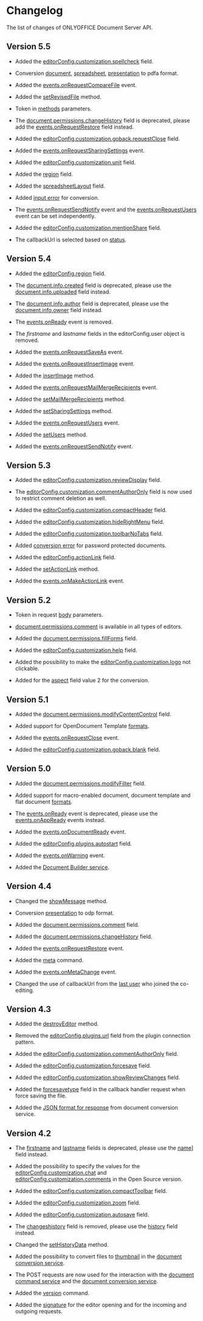 # Changelog

The list of changes of ONLYOFFICE Document Server API.

## Version 5.5

* Added the [editorConfig.customization.spellcheck](/editors/config/editor/customization#spellcheck) field.

* Conversion [document](/editors/conversionapi#text-matrix), [spreadsheet](/editors/conversionapi#spreadsheet-matrix), [presentation](/editors/conversionapi#presentation-matrix) to pdfa format.

* Added the [events.onRequestCompareFile](/editors/config/events#onRequestCompareFile) event.

* Added the [setRevisedFile](/editors/methods#setRevisedFile) method.

* Token in [methods](/editors/signature/browser#methods) parameters.

* The [document.permissions.changeHistory](/editors/config/document/permissions#changeHistory) field is deprecated, please add the [events.onRequestRestore](/editors/config/events#onRequestRestore) field instead.

* Added the [editorConfig.customization.goback.requestClose](/editors/config/editor/customization#goback) field.

* Added the [events.onRequestSharingSettings](/editors/config/events#onRequestSharingSettings) event.

* Added the [editorConfig.customization.unit](/editors/config/editor/customization#unit) field.

* Added the [region](/editors/conversionapi#region) field.

* Added the [spreadsheetLayout](/editors/conversionapi#spreadsheetLayout) field.

* Added [input error](/editors/conversionapi#error) for conversion.

* The [events.onRequestSendNotify](/editors/config/events#onRequestSendNotify) event and the [events.onRequestUsers](/editors/config/events#onRequestUsers) event can be set independently.

* Added the [editorConfig.customization.mentionShare](/editors/config/editor/customization#mentionShare) field.

* The callbackUrl is selected based on [status](/editors/callback#used-callbackUrl).

## Version 5.4

* Added the [editorConfig.region](/editors/config/editor#region) field.

* The [document.info.created](/editors/config/document/info#created) field is deprecated, please use the [document.info.uploaded](/editors/config/document/info#uploaded) field instead.

* The [document.info.author](/editors/config/document/info#author) field is deprecated, please use the [document.info.owner](/editors/config/document/info#owner) field instead.

* The [events.onReady](/editors/config/events#onReady) event is removed.

* The *firstname* and *lastname* fields in the [](/editors/config/editor#user) editorConfig.user</a> object is removed.

* Added the [events.onRequestSaveAs](/editors/config/events#onRequestSaveAs) event.

* Added the [events.onRequestInsertImage](/editors/config/events#onRequestInsertImage) event.

* Added the [insertImage](/editors/methods#insertImage) method.

* Added the [events.onRequestMailMergeRecipients](/editors/config/events#onRequestMailMergeRecipients) event.

* Added the [setMailMergeRecipients](/editors/methods#setMailMergeRecipients) method.

* Added the [setSharingSettings](editors/methods#setSharingSettings) method.

* Added the [events.onRequestUsers](/editors/config/events#onRequestUsers) event.

* Added the [setUsers](/editors/methods#setUsers) method.

* Added the [events.onRequestSendNotify](/editors/config/events#onRequestSendNotify) event.

## Version 5.3

* Added the [editorConfig.customization.reviewDisplay](/editors/config/editor/customization#reviewDisplay) field.

* The [editorConfig.customization.commentAuthorOnly](/editors/config/editor/customization#commentAuthorOnly) field is now used to restrict comment deletion as well.

* Added the [editorConfig.customization.compactHeader](/editors/config/editor/customization#compactHeader) field.

* Added the [editorConfig.customization.hideRightMenu](/editors/config/editor/customization#hideRightMenu) field.

* Added the [editorConfig.customization.toolbarNoTabs](/editors/config/editor/customization#toolbarNoTabs) field.

* Added [conversion error](/editors/conversionapi#error) for password protected documents.

* Added the [editorConfig.actionLink](/editors/config/editor#actionLink) field.

* Added the [setActionLink](/editors/methods#setActionLink) method.

* Added the [events.onMakeActionLink](/editors/config/events#onMakeActionLink) event.

## Version 5.2

* Token in request [body](/editors/signature/body) parameters.

* [document.permissions.comment](/editors/config/document/permissions#comment)  is available in all types of editors.

* Added the [document.permissions.fillForms](/editors/config/document/permissions#fillForms) field.

* Added the [editorConfig.customization.help](/editors/config/editor/customization#help) field.

* Added the possibility to make the [editorConfig.customization.logo](/editors/config/editor/customization#logo)  not clickable.

* Added for the [aspect](/editors/conversionapi#thumbnail-aspect)  field value 2 for the conversion.

## Version 5.1

* Added the [document.permissions.modifyContentControl](/editors/config/document/permissions#modifyContentControl) field.

* Added support for OpenDocument Template [formats](/editors/conversionapi#text-matrix).

* Added the [events.onRequestClose](/editors/config/events#onRequestClose) event.

* Added the [editorConfig.customization.goback.blank](/editors/config/editor/customization#goback) field.

## Version 5.0

* Added the [document.permissions.modifyFilter](/editors/config/document/permissions#modifyFilter) field.

* Added support for macro-enabled document, document template and flat document [formats](/editors/conversionapi#text-matrix).

* The [events.onReady](/editors/config/events#onReady) event is deprecated, please use the [events.onAppReady](/editors/config/events#onAppReady) events instead.

* Added the [events.onDocumentReady](/editors/config/events#onDocumentReady) event.

* Added the [editorConfig.plugins.autostart](/editors/config/editor/plugins#autostart) field.

* Added the [events.onWarning](/editors/config/events#onWarning) event.

* Added the [Document Builder service](/editors/documentbuilderapi).

## Version 4.4

* Changed the [showMessage](/editors/methods#showMessage) method.

* Conversion [presentation](/editors/conversionapi#presentation-matrix) to odp format.

* Added the [document.permissions.comment](/editors/config/document/permissions#comment) field.

* Added the [document.permissions.changeHistory](/editors/config/document/permissions#changeHistory) field.

* Added the [events.onRequestRestore](/editors/config/events#onRequestRestore) event.

* Added the [meta](/editors/command#meta) command.

* Added the [events.onMetaChange](/editors/config/events#onMetaChange) event.

* Changed the use of callbackUrl from the [last user](/editors/callback#used-callbackUrl) who joined the co-editing.

## Version 4.3

* Added the [destroyEditor](/editors/methods#destroyEditor) method.

* Removed the [editorConfig.plugins.url](/editors/config/editor/plugins#url) field from the plugin connection pattern.

* Added the [editorConfig.customization.commentAuthorOnly](/editors/config/editor/customization#commentAuthorOnly) field.

* Added the [editorConfig.customization.forcesave](/editors/config/editor/customization#forcesave) field.

* Added the [editorConfig.customization.showReviewChanges](/editors/config/editor/customization#showReviewChanges) field.

* Added the [forcesavetype](/editors/callback#forcesavetype) field in the callback handler request when force saving the file.

* Added the [JSON format for response](/editors/conversionapi#response) from document conversion service.

## Version 4.2

* The [firstname](/editors/config/editor#user) and [lastname](/editors/config/editor#user) fields is deprecated, please use the [name](/editors/config/editor#user)] field instead.

* Added the possibility to specify the values for the [editorConfig.customization.chat](/editors/config/editor/customization#chat) and [editorConfig.customization.comments](/editors/config/editor/customization#comments) in the Open Source version.

* Added the [editorConfig.customization.compactToolbar](/editors/config/editor/customization#compactToolbar) field.

* Added the [editorConfig.customization.zoom](/editors/config/editor/customization#zoom) field.

* Added the [editorConfig.customization.autosave](/editors/config/editor/customization#autosave) field.

* The [changeshistory](/editors/callback#changeshistory) field is removed, please use the [history](/editors/callback#history) field instead.

* Changed the [setHistoryData](/editors/methods#setHistoryData) method.

* Added the possibility to convert files to [thumbnail](/editors/conversionapi#sample-thumbnail) in the [document conversion service](/editors/conversionapi).

* The POST requests are now used for the interaction with the [document command service](/editors/command) and the [document conversion service](/editors/conversionapi).

* Added the [version](/editors/command#version) command.

* Added the [signature](/editors/signature) for the editor opening and for the incoming and outgoing requests.
